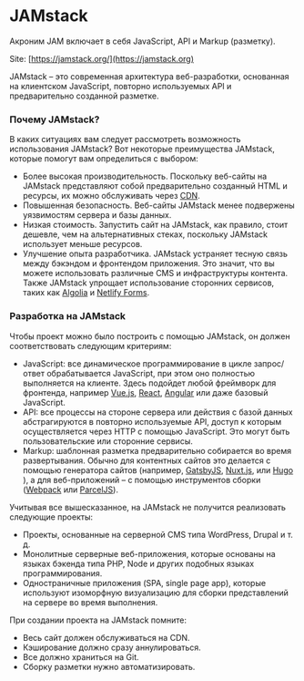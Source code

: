 # JAMstack

Акроним JAM включает в себя JavaScript, API и Markup (разметку).

Site: [https://jamstack.org/](https://jamstack.org)

JAMstack – это современная архитектура веб-разработки, основанная на клиентском JavaScript, повторно используемых API и предварительно созданной разметке.

### Почему JAMstack?

В каких ситуациях вам следует рассмотреть возможность использования JAMstack? Вот некоторые преимущества JAMstack, которые помогут вам определиться с выбором:

* Более высокая производительность. Поскольку веб-сайты на JAMstack представляют собой предварительно созданный HTML и ресурсы, их можно обслуживать через [CDN](https://www.8host.com/blog/uskorenie-dostavki-staticheskogo-kontenta-s-pomoshhyu-cdn/).
* Повышенная безопасность. Веб-сайты JAMstack менее подвержены уязвимостям сервера и базы данных.
* Низкая стоимость. Запустить сайт на JAMstack, как правило, стоит дешевле, чем на альтернативных стеках, поскольку JAMstack использует меньше ресурсов.
* Улучшение опыта разработчика. JAMstack устраняет тесную связь между бэкэндом и фронтендом приложения. Это значит, что вы можете использовать различные CMS и инфраструктуры контента. Также JAMstack упрощает использование сторонних сервисов, таких как [Algolia](https://www.algolia.com) и [Netlify Forms](https://www.netlify.com/docs/form-handling/).

### Разработка на JAMstack

Чтобы проект можно было построить с помощью JAMstack, он должен соответствовать следующим критериям:

* JavaScript: все динамическое программирование в цикле запрос/ответ обрабатывается JavaScript, при этом оно полностью выполняется на клиенте. Здесь подойдет любой фреймворк для фронтенда, например [Vue.js](https://vuejs.org), [React](https://reactjs.org), [Angular](https://angular.io) или даже базовый JavaScript.
* API: все процессы на стороне сервера или действия с базой данных абстрагируются в повторно используемые API, доступ к которым осуществляется через HTTP с помощью JavaScript. Это могут быть пользовательские или сторонние сервисы.
* Markup: шаблонная разметка предварительно собирается во время развертывания. Обычно для контентных сайтов это делается с помощью генератора сайтов (например, [GatsbyJS](https://gatsbyjs.org), [Nuxt.js](https://nuxtjs.org), или [Hugo](https://gohugo.io) ), а для веб-приложений – с помощью инструментов сборки ([Webpack](https://webpack.js.org) или [ParcelJS](https://parceljs.org)).

Учитывая все вышесказанное, на JAMstack не получится реализовать следующие проекты:

* Проекты, основанные на серверной CMS типа WordPress, Drupal и т. д.
* Монолитные серверные веб-приложения, которые основаны на языках бэкенда типа PHP, Node и других подобных языках программирования.
* Одностраничные приложения (SPA, single page app), которые используют изоморфную визуализацию для сборки представлений на сервере во время выполнения.

При создании проекта на JAMstack помните:

* Весь сайт должен обслуживаться на CDN.
* Кэширование должно сразу аннулироваться.
* Все должно храниться на Git.
* Сборку разметки нужно автоматизировать.
